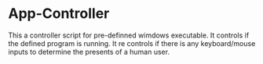 # App-Controller

This a controller script for pre-definned wimdows executable. It controls if the defined program is running. It re controls if there is any keyboard/mouse inputs to determine the presents of a human user. 
